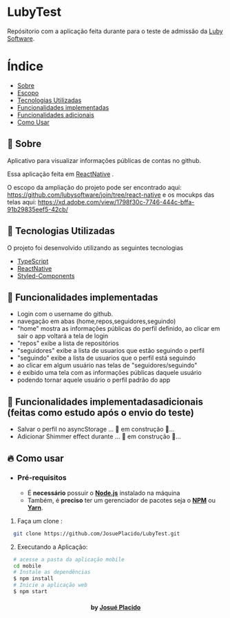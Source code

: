 # LubyTest

Repósitorio com a aplicação feita durante para o teste de admissão da [Luby Software](https://www.luby.com.br/).

# Índice

-   [Sobre](#sobre)
-   [Escopo](#escopo)
-   [Tecnologias Utilizadas](#tecnologias-utilizadas)
-   [Funcionalidades implementadas](#funcionalidades-feitas)
-   [Funcionalidades adicionais](#adicional)
-   [Como Usar](#como-usar)

<a id="sobre"></a>

## :bookmark: Sobre

Aplicativo para visualizar informações públicas de contas no github.

Essa aplicação feita em [ReactNative](https://reactnative.dev/) .

<a id="escopo"></a>
O escopo da ampliação do projeto pode ser encontrado aqui: <https://github.com/lubysoftware/join/tree/react-native>
e os mocukps das telas aqui: <https://xd.adobe.com/view/1798f30c-7746-444c-bffa-91b29835eef5-42cb/>

<a id="tecnologias-utilizadas"></a>

## :rocket: Tecnologias Utilizadas

O projeto foi desenvolvido utilizando as seguintes tecnologias

-   [TypeScript](https://www.typescriptlang.org/)
-   [ReactNative](https://reactnative.dev/)
-   [Styled-Components](https://styled-components.com/docs)

<a id="funcionalidades-feitas"></a>

## :rocket: Funcionalidades implementadas

-   Login com o username do github.
-   navegação em abas (home,repos,seguidores,seguindo)
-   "home" mostra as informações públicas do perfil definido, ao clicar em sair o app voltará a tela de login
-   "repos" exibe a lista de repositórios
-   "seguidores" exibe a lista de usuarios que estão seguindo o perfil
-   "seguindo" exibe a lista de usuarios que o perfil está seguindo
-   ao clicar em algum usuário nas telas de "seguidores/seguindo"
-   é exibido uma tela com as informações públicas daquele usuário
-   podendo tornar aquele usuário o perfil padrão do app

<a id="adicional"></a>

## :rocket: Funcionalidades implementadasadicionais (feitas como estudo após o envio do teste)

-   Salvar o perfil no asyncStorage ... 🚧 em construção 🚧...
-   Adicionar Shimmer effect durante ... 🚧 em construção 🚧...

<a id="como-usar"></a>

## :fire: Como usar

-   ### **Pré-requisitos**

    -   É **necessário** possuir o **[Node.js](https://nodejs.org/en/)** instalado na máquina
    -   Também, é **preciso** ter um gerenciador de pacotes seja o **[NPM](https://www.npmjs.com/)** ou **[Yarn](https://yarnpkg.com/)**.

1. Faça um clone :

```sh
  git clone https://github.com/JosuePlacido/LubyTest.git
```

2. Executando a Aplicação:

```sh
  # acesse a pasta da aplicação mobile
  cd mobile
  # Instale as dependências
  $ npm install
  # Inicie a aplicação web
  $ npm start
```

<h4 align="center">
     by <a href="https://www.linkedin.com/in/josue-placido-da-silveira-junior-28a5941b4/" target="_blank">Josué Placido</a>
</h4>
